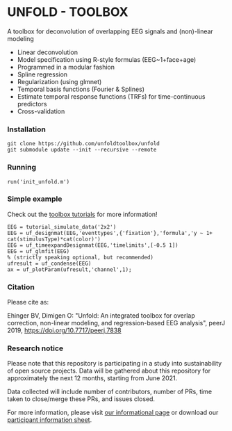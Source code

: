 # UNFOLD - TOOLBOX

A toolbox for deconvolution of overlapping EEG signals and (non)-linear modeling

* Linear deconvolution
* Model specification using R-style formulas (EEG~1+face+age)
* Programmed in a modular fashion
* Spline regression 
* Regularization (using glmnet)
* Temporal basis functions (Fourier & Splines)
* Estimate temporal response functions (TRFs) for time-continuous predictors
* Cross-validation

### Installation
``` 
git clone https://github.com/unfoldtoolbox/unfold
git submodule update --init --recursive --remote
```

### Running
```
run('init_unfold.m')
```


### Simple example
Check out the [toolbox tutorials](https://www.unfoldtoolbox.org/toolboxtutorials.html) for more information!
```
EEG = tutorial_simulate_data('2x2')
EEG = uf_designmat(EEG,'eventtypes',{'fixation'},'formula','y ~ 1+ cat(stimulusType)*cat(color)')
EEG = uf_timeexpandDesignmat(EEG,'timelimits',[-0.5 1])
EEG = uf_glmfit(EEG)
% (strictly speaking optional, but recommended)
ufresult = uf_condense(EEG)
ax = uf_plotParam(ufresult,'channel',1);
```

### Citation
Please cite as:

Ehinger BV, Dimigen O: "Unfold: An integrated toolbox for overlap correction, non-linear modeling, and regression-based EEG analysis",  peerJ 2019, https://doi.org/10.7717/peerj.7838

### Research notice
Please note that this repository is participating in a study into sustainability
 of open source projects. Data will be gathered about this repository for
 approximately the next 12 months, starting from June 2021.

Data collected will include number of contributors, number of PRs, time taken to
 close/merge these PRs, and issues closed.

For more information, please visit
[our informational page](https://sustainable-open-science-and-software.github.io/) or download our [participant information sheet](https://sustainable-open-science-and-software.github.io/assets/PIS_sustainable_software.pdf).
